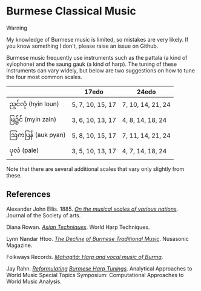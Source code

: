 # Burmese Classical Music

> [!warning]
> My knowledge of Burmese music is limited, so mistakes are very likely. If you know something I don't, please raise an issue on Github.

Burmese music frequently use instruments such as the pattala (a kind of xylophone) and the saung gauk (a kind of harp).
The tuning of these instruments can vary widely, but below are two suggestions on how to tune the four most common scales.

|              | 17edo | 24edo |
|--------------|-------|-------|
| ည့င်လုံ (hyin loun) | 5, 7, 10, 15, 17 | 7, 10, 14, 21, 24 |
| မြ၌င် (myin zain)   | 3, 6, 10, 13, 17 | 4, 8, 14, 18, 24 |
| ဩကပြန် (auk pyan)    | 5, 8, 10, 15, 17 | 7, 11, 14, 21, 24 |
| ပုလဲ (pale)   | 3, 5, 10, 13, 17 | 4, 7, 14, 18, 24 |

Note that there are several additional scales that vary only slightly from these.

## References

Alexander John Ellis. 1885. *[On the musical scales of various nations](https://books.google.com/books/about/On_the_Musical_Scales_of_Various_Nations.html?id=sNtDAAAAYAAJ)*. Journal of the Society of arts.

Diana Rowan. *[Asian Techniques](https://web.archive.org/web/20240808231348/https://www.dianarowan.com/world-harp-techniques-chapter-3b#section-1658199585396)*. World Harp Techniques.

Lynn Nandar Htoo. *[The Decline](https://web.archive.org/web/20241221094903/https://www.goethe.de/prj/nus/en/mag/24806212.html) [of Burmese Traditional Music](https://web.archive.org/web/20231104013735/https://www.goethe.de/resources/files/jpg1233/myanmar-tonalities-wheel_1200x1200-formatkey-jpg-w490.jpg)*. Nusasonic Magazine.

Folkways Records. *[Mahagitá: Harp and vocal music of Burma](https://web.archive.org/web/20241216180659/https://folkways.si.edu/mahagita-harp-vocal-burma/world/music/article/smithsonian)*.

Jay Rahn. *[Reformulating](https://web.archive.org/web/20241226070644/https://yorkspace.library.yorku.ca/server/api/core/bitstreams/774b6912-4a3f-49b1-9bd6-78135d57c5d4/content) [Burmese Harp Tunings](https://web.archive.org/web/20241221160734/https://yorkspace.library.yorku.ca/server/api/core/bitstreams/0503289f-5821-43f4-82a9-8a634fdcfc06/content)*. Analytical Approaches to World Music Special Topics Symposium: Computational Approaches to World Music Analysis.